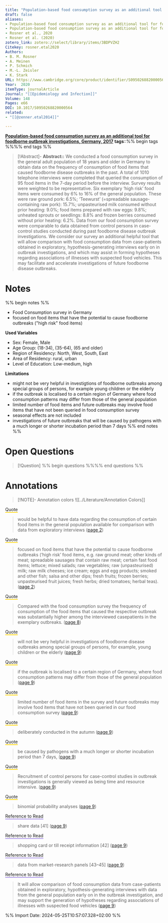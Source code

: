 ```yaml
---
title: "Population-based food consumption survey as an additional tool for foodborne outbreak investigations, Germany, 2017"
draft: false
aliases: 
- Population-based food consumption survey as an additional tool for foodborne outbreak investigations, Germany, 2017
- Population-based food consumption survey as an additional tool for foodborne outbreak investigations, germany, 2017
- Rosner et al., 2020
- Rosner et al. (2020)
zotero_link: zotero://select/library/items/3BDPVZH2
Citekey: rosner.etal2020
Authors:
- B. M. Rosner
- A. Meinen
- P. Schmich
- M.-L. Zeisler
- K. Stark
URL: https://www.cambridge.org/core/product/identifier/S0950268820000564/type/journal_article
Year:  2020
itemType: journalArticle
Journal: "[[Epidemiology and Infection]]"
Volume: 148 
Pages: e66
DOI: 10.1017/S0950268820000564
related: 
- "[[@zenner.etal2014]]"

---
```

**[Population-based food consumption survey as an additional tool for foodborne outbreak investigations, Germany, 2017](zotero://select/library/items/GA3HGTE4)**
**tags**::%% begin tags %%%% end tags %%

> [!Abstract]- 
**Abstract::** We conducted a food consumption survey in the general adult population of 18 years and older in Germany to obtain data on the frequency of consumption of food items that caused foodborne disease outbreaks in the past. A total of 1010 telephone interviews were completed that queried the consumption of 95 food items in the 7-day period before the interview. Survey results were weighted to be representative. Six exemplary ‘high risk’ food items were consumed by 6% to 16% of the general population. These were raw ground pork: 6.5%; ‘Teewurst’ (=spreadable sausage-containing raw pork): 15.7%; unpasteurised milk consumed without prior heating: 9.0%; food items prepared with raw eggs: 9.8%; unheated sprouts or seedlings: 8.8% and frozen berries consumed without prior heating: 6.2%. Data from our food consumption survey were comparable to data obtained from control persons in case-control studies conducted during past foodborne disease outbreak investigations. We consider our survey an additional helpful tool that will allow comparison with food consumption data from case-patients obtained in exploratory, hypothesis-generating interviews early on in outbreak investigations, and which may assist in forming hypotheses regarding associations of illnesses with suspected food vehicles. This may facilitate and accelerate investigations of future foodborne disease outbreaks.

# Notes
%% begin notes %%
- Food Consumption survey in Germany
- focused on food items that have the potential to cause foodborne outbreaks ("high risk" food items)

**Used Variables**
- Sex: Female, Male
- Age Group: (18-34), (35-64), (65 and older)
- Region of Residency: North, West, South, East
- Area of Residency: rural, urban
- Level of Education: Low-medium, high

**Limitations**
- might not be very helpful in investigtions of foodborne outbreaks among special groups of persons, for example young children or the elderly
- if the outbreak is localised to a certain region of Germany where food consumption patterns may differ from those of the general population
- limited number of food items and future outbreaks may involve food items that have not been queried in food consumption survey
- seasonal effects are not included
- investigations of future outbreaks that will be caused by pathogens with a much longer or shorter incubation period than 7 days
%% end notes %%

# Open Questions
> [!Question] %% begin questions %%%% end questions %%
>

# Annotations
> [!NOTE]- Annotation colors
> ![[../Literature/Annotation Colors]]

<span style="border-bottom: 2px solid #ffd400;">Quote</span>
> would be helpful to have data regarding the consumption of certain food items in the general population available for comparison with data from exploratory interviews
> ([page 2](zotero://open-pdf/library/items/GA3HGTE4?page=2&annotation=NI4GTF3U))

<span style="border-bottom: 2px solid #ffd400;">Quote</span>
> focused on food items that have the potential to cause foodborne outbreaks (‘high risk’ food items, e.g. raw ground meat; other kinds of meat; spreadable sausages that contain raw meat; certain fast food items; lettuce; mixed salads; raw vegetables; raw (unpasteurised) milk; raw milk cheeses; ice cream; eggs and egg products; smoked and other fish; salsa and other dips; fresh fruits; frozen berries; unpasteurised fruit juices; fresh herbs; dried tomatoes; herbal teas).
> ([page 2](zotero://open-pdf/library/items/GA3HGTE4?page=2&annotation=3CENK4SK))

<span style="border-bottom: 2px solid #ffd400;">Quote</span>
> Compared with the food consumption survey the frequency of consumption of the food items that caused the respective outbreak was substantially higher among the interviewed casepatients in the exemplary outbreaks.
> ([page 8](zotero://open-pdf/library/items/GA3HGTE4?page=8&annotation=IJ5KEUHS))

<span style="border-bottom: 2px solid #ffd400;">Quote</span>
> will not be very helpful in investigations of foodborne disease outbreaks among special groups of persons, for example, young children or the elderly
> ([page 9](zotero://open-pdf/library/items/GA3HGTE4?page=9&annotation=HBP7DXUF))

<span style="border-bottom: 2px solid #ffd400;">Quote</span>
> if the outbreak is localised to a certain region of Germany, where food consumption patterns may differ from those of the general population
> ([page 9](zotero://open-pdf/library/items/GA3HGTE4?page=9&annotation=GGM5TAYS))

<span style="border-bottom: 2px solid #ffd400;">Quote</span>
> limited number of food items in the survey and future outbreaks may involve food items that have not been queried in our food consumption survey
> ([page 9](zotero://open-pdf/library/items/GA3HGTE4?page=9&annotation=AQG32KR4))

<span style="border-bottom: 2px solid #ffd400;">Quote</span>
> deliberately conducted in the autumn
> ([page 9](zotero://open-pdf/library/items/GA3HGTE4?page=9&annotation=HR6R4KJ9))

<span style="border-bottom: 2px solid #ffd400;">Quote</span>
> be caused by pathogens with a much longer or shorter incubation period than 7 days,
> ([page 9](zotero://open-pdf/library/items/GA3HGTE4?page=9&annotation=G3BDVHEQ))

<span style="border-bottom: 2px solid #ffd400;">Quote</span>
> Recruitment of control persons for case-control studies in outbreak investigations is generally viewed as being time and resource intensive.
> ([page 9](zotero://open-pdf/library/items/GA3HGTE4?page=9&annotation=76UDUF35))

<span style="border-bottom: 2px solid #ffd400;">Quote</span>
> binomial probability analyses
> ([page 9](zotero://open-pdf/library/items/GA3HGTE4?page=9&annotation=SJ7SU2EV))

<span style="border-bottom: 2px solid #a28ae5;">Reference to Read</span>
> share data [41]
> ([page 9](zotero://open-pdf/library/items/GA3HGTE4?page=9&annotation=58ISIHYV))

<span style="border-bottom: 2px solid #a28ae5;">Reference to Read</span>
> shopping card or till receipt information [42]
> ([page 9](zotero://open-pdf/library/items/GA3HGTE4?page=9&annotation=2LHZK7RA))

<span style="border-bottom: 2px solid #a28ae5;">Reference to Read</span>
> data from market-research panels [43–45]
> ([page 9](zotero://open-pdf/library/items/GA3HGTE4?page=9&annotation=HIDYF67P))

<span style="border-bottom: 2px solid #a28ae5;">Reference to Read</span>
> It will allow comparison of food consumption data from case-patients obtained in exploratory, hypothesis-generating interviews with data from the general population early on in the outbreak investigation, and may support the generation of hypotheses regarding associations of illnesses with suspected food vehicles
> ([page 9](zotero://open-pdf/library/items/GA3HGTE4?page=9&annotation=ZPP3YAES))


%% Import Date: 2024-05-25T10:57:07.328+02:00 %%
